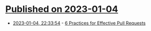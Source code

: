 # [Published on 2023-01-04](index.md)

* [2023-01-04, 22:33:54](https://lobste.rs/s/2bospr/6_practices_for_effective_pull_requests) - [6 Practices for Effective Pull Requests](https://blog.thepete.net/blog/2019/05/10/6-practices-for-effective-pull-requests/)

